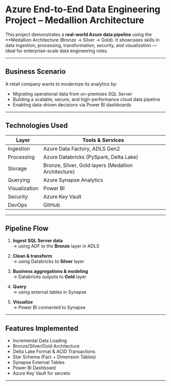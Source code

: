 # Azure End-to-End Data Engineering Project – Medallion Architecture

This project demonstrates a **real-world Azure data pipeline** using the **Medallion Architecture (Bronze → Silver → Gold). It showcases skills in data ingestion, processing, transformation, security, and visualization — ideal for enterprise-scale data engineering roles.

---

## Business Scenario

A retail company wants to modernize its analytics by:
- Migrating operational data from on-premises SQL Server
- Building a scalable, secure, and high-performance cloud data pipeline
- Enabling data-driven decisions via Power BI dashboards

---

## Technologies Used

| Layer         | Tools & Services |
|---------------|------------------|
| Ingestion     | Azure Data Factory, ADLS Gen2 |
| Processing    | Azure Databricks (PySpark, Delta Lake) |
| Storage       | Bronze, Silver, Gold layers (Medallion Architecture) |
| Querying      | Azure Synapse Analytics |
| Visualization | Power BI |
| Security      | Azure Key Vault |
| DevOps        | GitHub |

---

## Pipeline Flow

1. **Ingest SQL Server data**  
   → using ADF to the **Bronze** layer in ADLS

2. **Clean & transform**  
   → using Databricks to **Silver** layer

3. **Business aggregations & modeling**  
   → Databricks outputs to **Gold** layer

4. **Query**  
   → using external tables in Synapse

5. **Visualize**  
   → Power BI connected to Synapse

---

## Features Implemented

- Incremental Data Loading
- Bronze/Silver/Gold Architecture
- Delta Lake Format & ACID Transactions
- Star Schema (Fact + Dimension Tables)
- Synapse External Tables
- Power BI Dashboard
- Azure Key Vault for secrets

---



